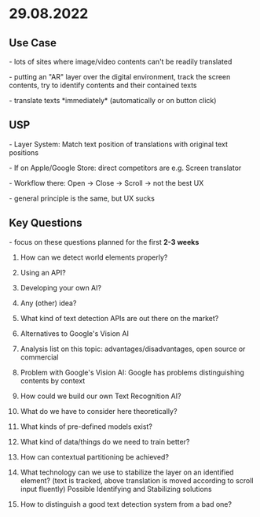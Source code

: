 # 29.08.2022

## Use Case

\- lots of sites where image/video contents can't be readily translated

\- putting an "AR" layer over the digital environment, track the screen contents, try to identify contents and their contained texts

\- translate texts \*immediately\* (automatically or on button click)

## USP

\- Layer System: Match text position of translations with original text positions

\- If on Apple/Google Store: direct competitors are e.g. Screen translator

\- Workflow there: Open -> Close -> Scroll -> not the best UX

\- general principle is the same, but UX sucks

## Key Questions

\- focus on these questions planned for the first **2-3 weeks**

1. How can we detect world elements properly?

1. Using an API?

1. Developing your own AI?

1. Any (other) idea?

1. What kind of text detection APIs are out there on the market?

1. Alternatives to Google's Vision AI

1. Analysis list on this topic: advantages/disadvantages, open source or commercial

1. Problem with Google's Vision AI: Google has problems distinguishing contents by context

1. How could we build our own Text Recognition AI?

1. What do we have to consider here theoretically?

1. What kinds of pre-defined models exist?

1. What kind of data/things do we need to train better?

1. How can contextual partitioning be achieved?

1. What technology can we use to stabilize the layer on an identified element? (text is tracked, above translation is moved according to scroll input fluently) Possible Identifying and Stabilizing solutions

1. How to distinguish a good text detection system from a bad one?
